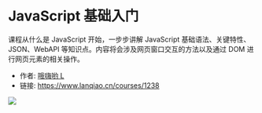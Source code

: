 # JavaScript 基础入门

课程从什么是 JavaScript 开始，一步步讲解 JavaScript 基础语法、关键特性、JSON、WebAPI 等知识点。内容将会涉及网页窗口交互的方法以及通过 DOM 进行网页元素的相关操作。

- 作者: [哦嗨哟 L](https://www.lanqiao.cn/users/897174/)
- 链接: https://www.lanqiao.cn/courses/1238

![](https://doc.shiyanlou.com/courses/byscript-20211217-1639724478051)
